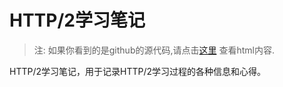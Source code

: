 HTTP/2学习笔记
==============

> 注: 如果你看到的是github的源代码,请点击[这里](http://skyao.github.io/leaning-nginx) 查看html内容.

HTTP/2学习笔记，用于记录HTTP/2学习过程的各种信息和心得。


